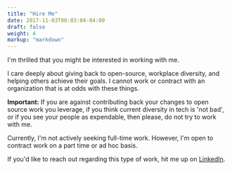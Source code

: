 ```yaml
---
title: "Hire Me"
date: 2017-11-03T06:03:04-04:00
draft: false
weight: 4
markup: "markdown"
---
```


I'm thrilled that you might be interested in working with me.

I care deeply about giving back to open-source, workplace diversity, and helping others achieve their goals. I cannot work or contract with an organization that is at odds with these things. 

**Important:** If you are against contributing back your changes to open source work you leverage, if you think current diversity in tech is 'not bad', or if you see your people as expendable, then please, do not try to work with me.

Currently, I'm not actively seeking full-time work. However, I'm open to contract work on a part time or ad hoc basis.

If you'd like to reach out regarding this type of work, hit me up on [LinkedIn](https://www.linkedin.com/in/davilaio/).
